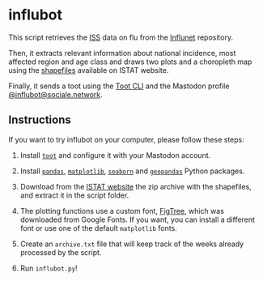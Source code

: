 # influbot
This script retrieves the [ISS](https://www.epicentro.iss.it/influenza/influnet) data on flu from the [Influnet](https://github.com/fbranda/influnet) repository.

Then, it extracts relevant information about national incidence, most affected region and age class and draws two plots and a choropleth map using the [shapefiles](https://www.istat.it/it/archivio/222527) available on ISTAT website.

Finally, it sends a toot using the [Toot CLI](https://toot.readthedocs.io/) and the Mastodon profile [@influbot@sociale.network](https://sociale.network/@influbot).


## Instructions

If you want to try influbot on your computer, please follow these steps:

1. Install [`toot`](https://toot.readthedocs.io/en/latest/index.html) and configure it with your Mastodon account.

2. Install [`pandas`](https://pandas.pydata.org/), [`matplotlib`](https://matplotlib.org/), [`seaborn`](https://seaborn.pydata.org/) and [`geopandas`](https://geopandas.org/en/stable/) Python packages.

3. Download from the [ISTAT website](https://www.istat.it/it/archivio/222527) the zip archive with the shapefiles, and extract it in the script folder.

4. The plotting functions use a custom font, [FigTree](https://fonts.google.com/specimen/Figtree), which was downloaded from Google Fonts. If you want, you can install a different font or use one of the default `matplotlib` fonts.

5. Create an `archive.txt` file that will keep track of the weeks already processed by the script.

5. Run `influbot.py`!
